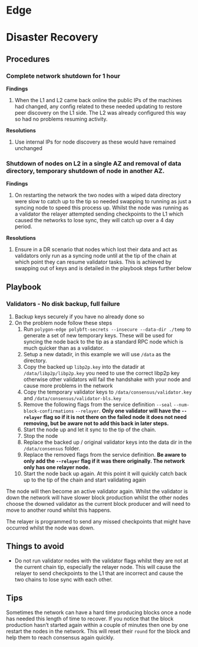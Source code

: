 # Edge

# Disaster Recovery

## Procedures

### Complete network shutdown for 1 hour

**Findings**

1. When the L1 and L2 came back online the public IPs of the machines had changed, any config related to these needed updating to restore peer discovery on the L1 side.  The L2 was already configured this way so had no problems resuming activity.

**Resolutions**

1. Use internal IPs for node discovery as these would have remained unchanged

### Shutdown of nodes on L2 in a single AZ and removal of data directory, temporary shutdown of node in another AZ.

**Findings**

1. On restarting the network the two nodes with a wiped data directory were slow to catch up to the tip so needed swapping to running as just a syncing node to speed this process up.  Whilst the node was running as a validator the relayer attempted sending checkpoints to the L1 which caused the networks to lose sync, they will catch up over a 4 day period.

**Resolutions**

1. Ensure in a DR scenario that nodes which lost their data and act as validators only run as a syncing node until at the tip of the chain at which point they can resume validator tasks.  This is achieved by swapping out of keys and is detailed in the playbook steps further below

## Playbook

### Validators - No disk backup, full failure

1. Backup keys securely if you have no already done so
2. On the problem node follow these steps
    1. Run `polygon-edge polybft-secrets --insecure --data-dir ./temp` to generate a set of new temporary keys.  These will be used for syncing the node back to the tip as a standard RPC node which is much quicker than as a validator.
    2. Setup a new datadir, in this example we will use `/data` as the directory.
    3. Copy the backed up `libp2p.key` into the datadir at `/data/libp2p/libp2p.key` you need to use the correct libp2p key otherwise other validators will fail the handshake with your node and cause more problems in the network
    4. Copy the temporary validator keys to `/data/consensus/validator.key` and `/data/consensus/validator-bls.key`
    5. Remove the following flags from the service definition `--seal` `--num-block-confirmations` `--relayer`.  **Only one validator will have the `--relayer` flag so if it is not there on the failed node it does not need removing, but be aware not to add this back in later steps.**
    6. Start the node up and let it sync to the tip of the chain.
    7. Stop the node
    8. Replace the backed up / original validator keys into the data dir in the `/data/consensus` folder.
    9. Replace the removed flags from the service definition.  **Be aware to only add the `--relayer` flag if it was there originally.  The network only has one relayer node.**
    10. Start the node back up again.  At this point it will quickly catch back up to the tip of the chain and start validating again

The node will then become an active validator again.  Whilst the validator is down the network will have slower block production whilst the other nodes choose the downed validator as the current block producer and will need to move to another round whilst this happens.

The relayer is programmed to send any missed checkpoints that might have occurred whilst the node was down.

## Things to avoid

- Do not run validator nodes with the validator flags whilst they are not at the current chain tip, especially the relayer node.  This will cause the relayer to send checkpoints to the L1 that are incorrect and cause the two chains to lose sync with each other.

## Tips

Sometimes the network can have a hard time producing blocks once a node has needed this length of time to recover.  If you notice that the block production hasn’t started again within a couple of minutes then one by one restart the nodes in the network.  This will reset their `round` for the block and help them to reach consensus again quickly.